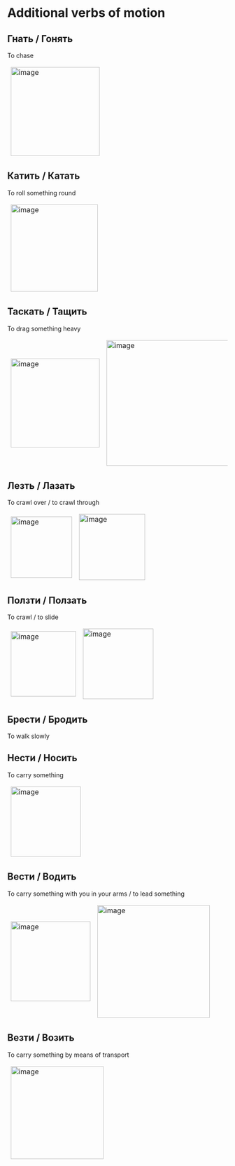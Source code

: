 # Additional verbs of motion 
## Гнать / Гонять 
To chase

<table class="tg">
<thead>
  <tr>
    <td>
    <img width="203" alt="image" src="https://github.com/Blargian/ruski-b1/assets/41984034/d36a75b6-b8e8-44e6-870b-924d603abaa3">
    </td>
    <td>
    </td>
  </tr>
</thead>
</table>

## Катить / Катать 
To roll something round 

<table class="tg">
<thead>
  <tr>
    <td>
    <img width="199" alt="image" src="https://github.com/Blargian/ruski-b1/assets/41984034/2aee84cc-5cd4-44f6-9ede-d75c9b8fa04b">
    </td>
    <td>
    </td>
  </tr>
</thead>
</table>

## Таскать / Тащить
To drag something heavy

<table class="tg">
<thead>
  <tr>
    <td>
    <img width="203" alt="image" src="https://github.com/Blargian/ruski-b1/assets/41984034/82731c89-2c23-4968-88a9-208254295b99">
    </td>
    <td>
    <img width="287" alt="image" src="https://github.com/Blargian/ruski-b1/assets/41984034/4e94fcac-fdf4-4023-ac3d-29d8ff1022ce">
    </td>
  </tr>
</thead>
</table>

## Лезть / Лазать 
To crawl over / to crawl through
<table class="tg">
<thead>
  <tr>
    <td class="tg-0pky"><img width="140" alt="image" src="https://github.com/Blargian/ruski-b1/assets/41984034/e4f5f1a5-0570-4b4e-ae41-25330de091c0">
</td>
    <td class="tg-0lax"><img width="151" alt="image" src="https://github.com/Blargian/ruski-b1/assets/41984034/36bf27cf-2b86-4001-bb1c-b1d15b39a753">
</td>
  </tr>
</thead>
</table>

## Ползти / Ползать 
To crawl / to slide

<table class="tg">
<thead>
  <tr>
    <td class="tg-0pky"><img width="149" alt="image" src="https://github.com/Blargian/ruski-b1/assets/41984034/3d07a8ed-2861-47ee-996d-b130235792a7">

</td>
    <td class="tg-0lax"><img width="161" alt="image" src="https://github.com/Blargian/ruski-b1/assets/41984034/0bad2837-43c6-4f6d-88a2-b866ed1e668c">

</td>
  </tr>
</thead>
</table>

## Брести / Бродить 
To walk slowly 

## Нести / Носить 
To carry something 
<table class="tg">
<thead>
  <tr>
    <td class="tg-0pky">
<img width="160" alt="image" src="https://github.com/Blargian/ruski-b1/assets/41984034/14e4da21-e3c5-4fb3-a069-0e51798ef7dd">

</td>
    <td class="tg-0lax">

</td>
  </tr>
</thead>
</table>

## Вести / Водить 
To carry something with you in your arms / to lead something 

<table class="tg">
<thead>
  <tr>
    <td class="tg-0pky">
<img width="182" alt="image" src="https://github.com/Blargian/ruski-b1/assets/41984034/b8cc5acf-f480-4a88-90ed-53d812fa45e7">


</td>
    <td class="tg-0lax">
<img width="257" alt="image" src="https://github.com/Blargian/ruski-b1/assets/41984034/444ec0d1-dc26-4996-b406-44aefbb79768">

</td>
  </tr>
</thead>
</table>

## Везти / Возить 
To carry something by means of transport 

<table class="tg">
<thead>
  <tr>
    <td class="tg-0pky">
<img width="212" alt="image" src="https://github.com/Blargian/ruski-b1/assets/41984034/783f2c82-c6d9-4d1b-ab15-1954b807c024">

</td>
    <td class="tg-0lax">
</td>
  </tr>
</thead>
</table>
